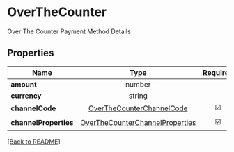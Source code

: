 # OverTheCounter

Over The Counter Payment Method Details

## Properties

| Name | Type | Required | Description | Examples |
|------------|:-------------:|:-------------:|-------------|:-------------:|
| **amount** | number |  |  | | |
**currency** | string |  |  | | |
**channelCode** | [OverTheCounterChannelCode](OverTheCounterChannelCode.md) | ☑️ |  | | |
**channelProperties** | [OverTheCounterChannelProperties](OverTheCounterChannelProperties.md) | ☑️ |  | | |



[[Back to README]](../../README.md)